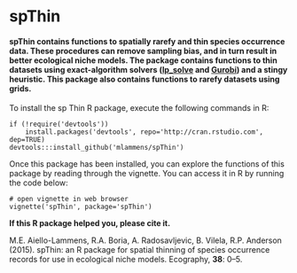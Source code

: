 spThin
============

#### spThin contains functions to spatially rarefy and thin species    occurrence data. These procedures can remove sampling bias, and in turn result in better ecological niche models. The package contains functions to thin datasets using exact-algorithm solvers ([lp_solve](http://lpsolve.sourceforge.net/) and [Gurobi](http://www.gurobi.com/)) and a stingy heuristic. This package also contains functions to rarefy datasets using grids.

To install the sp Thin R package, execute the following commands in R:

```
if (!require('devtools'))
	install.packages('devtools', repo='http://cran.rstudio.com', dep=TRUE)
devtools:::install_github('mlammens/spThin')
```

Once this package has been installed, you can explore the functions of this package by reading through the vignette. You can access it in R by running the code below:

```
# open vignette in web browser
vignette('spThin', package='spThin')
```

**If this R package helped you, please cite it.**

M.E. Aiello-Lammens, R.A. Boria, A. Radosavljevic, B. Vilela, R.P. Anderson (2015). spThin: an R package for spatial thinning of species occurrence records for use in ecological niche models. Ecography, **38**: 0–5.

